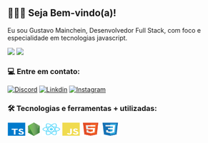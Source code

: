 ## 🙎🏼‍♂️ Seja Bem-vindo(a)!

Eu sou Gustavo Mainchein,
Desenvolvedor Full Stack, com foco e especialidade em tecnologias javascript.

<div>
  <img height="180em" src="https://github-readme-stats.vercel.app/api?username=gugamainchein&show_icons=true&theme=tokyonight"/>
  <img height="180em" src="https://github-readme-stats.vercel.app/api/top-langs/?username=gugamainchein&layout=compact&theme=tokyonight"/>
</div>

### 💻 Entre em contato:

[![Discord](https://img.shields.io/badge/Discord-7289DA?style=for-the-badge&logo=discord&logoColor=white)](https://discord.gg/Qdtxrtcw)
[![Linkdin](https://img.shields.io/badge/LinkedIn-0077B5?style=for-the-badge&logo=linkedin&logoColor=white)](https://www.linkedin.com/in/gustavosantos14/)
[![Instagram](https://img.shields.io/badge/Instagram-E4405F?style=for-the-badge&logo=instagram&logoColor=white)](https://www.instagram.com/gugamainchein/)

### 🛠️ Tecnologias e ferramentas + utilizadas:

<div>
<img align="center" alt="Gustavo-Ts" height="30" width="40" src="https://raw.githubusercontent.com/devicons/devicon/master/icons/typescript/typescript-plain.svg">
<img align="center" alt="Gustavo-Node" height="30" width="30" src="https://raw.githubusercontent.com/github/explore/80688e429a7d4ef2fca1e82350fe8e3517d3494d/topics/nodejs/nodejs.png">
<img align="center" alt="Gustavo-React" height="30" width="40" src="https://raw.githubusercontent.com/devicons/devicon/master/icons/react/react-original.svg">
<img align="center" alt="Gustavo-Js" height="30" width="40" src="https://raw.githubusercontent.com/devicons/devicon/master/icons/javascript/javascript-plain.svg">
<img align="center" alt="Gustavo-HTML" height="30" width="40" src="https://raw.githubusercontent.com/devicons/devicon/master/icons/html5/html5-original.svg">
<img align="center" alt="Gustavo-CSS" height="30" width="40" src="https://raw.githubusercontent.com/devicons/devicon/master/icons/css3/css3-original.svg">
</div>
